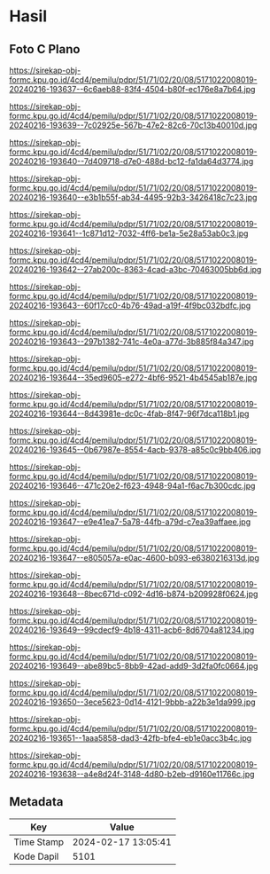 # Hasil

## Foto C Plano

https://sirekap-obj-formc.kpu.go.id/4cd4/pemilu/pdpr/51/71/02/20/08/5171022008019-20240216-193637--6c6aeb88-83f4-4504-b80f-ec176e8a7b64.jpg

https://sirekap-obj-formc.kpu.go.id/4cd4/pemilu/pdpr/51/71/02/20/08/5171022008019-20240216-193639--7c02925e-567b-47e2-82c6-70c13b40010d.jpg

https://sirekap-obj-formc.kpu.go.id/4cd4/pemilu/pdpr/51/71/02/20/08/5171022008019-20240216-193640--7d409718-d7e0-488d-bc12-fa1da64d3774.jpg

https://sirekap-obj-formc.kpu.go.id/4cd4/pemilu/pdpr/51/71/02/20/08/5171022008019-20240216-193640--e3b1b55f-ab34-4495-92b3-3426418c7c23.jpg

https://sirekap-obj-formc.kpu.go.id/4cd4/pemilu/pdpr/51/71/02/20/08/5171022008019-20240216-193641--1c871d12-7032-4ff6-be1a-5e28a53ab0c3.jpg

https://sirekap-obj-formc.kpu.go.id/4cd4/pemilu/pdpr/51/71/02/20/08/5171022008019-20240216-193642--27ab200c-8363-4cad-a3bc-70463005bb6d.jpg

https://sirekap-obj-formc.kpu.go.id/4cd4/pemilu/pdpr/51/71/02/20/08/5171022008019-20240216-193643--60f17cc0-4b76-49ad-a19f-4f9bc032bdfc.jpg

https://sirekap-obj-formc.kpu.go.id/4cd4/pemilu/pdpr/51/71/02/20/08/5171022008019-20240216-193643--297b1382-741c-4e0a-a77d-3b885f84a347.jpg

https://sirekap-obj-formc.kpu.go.id/4cd4/pemilu/pdpr/51/71/02/20/08/5171022008019-20240216-193644--35ed9605-e272-4bf6-9521-4b4545ab187e.jpg

https://sirekap-obj-formc.kpu.go.id/4cd4/pemilu/pdpr/51/71/02/20/08/5171022008019-20240216-193644--8d43981e-dc0c-4fab-8f47-96f7dca118b1.jpg

https://sirekap-obj-formc.kpu.go.id/4cd4/pemilu/pdpr/51/71/02/20/08/5171022008019-20240216-193645--0b67987e-8554-4acb-9378-a85c0c9bb406.jpg

https://sirekap-obj-formc.kpu.go.id/4cd4/pemilu/pdpr/51/71/02/20/08/5171022008019-20240216-193646--471c20e2-f623-4948-94a1-f6ac7b300cdc.jpg

https://sirekap-obj-formc.kpu.go.id/4cd4/pemilu/pdpr/51/71/02/20/08/5171022008019-20240216-193647--e9e41ea7-5a78-44fb-a79d-c7ea39affaee.jpg

https://sirekap-obj-formc.kpu.go.id/4cd4/pemilu/pdpr/51/71/02/20/08/5171022008019-20240216-193647--e805057a-e0ac-4600-b093-e6380216313d.jpg

https://sirekap-obj-formc.kpu.go.id/4cd4/pemilu/pdpr/51/71/02/20/08/5171022008019-20240216-193648--8bec671d-c092-4d16-b874-b209928f0624.jpg

https://sirekap-obj-formc.kpu.go.id/4cd4/pemilu/pdpr/51/71/02/20/08/5171022008019-20240216-193649--99cdecf9-4b18-4311-acb6-8d6704a81234.jpg

https://sirekap-obj-formc.kpu.go.id/4cd4/pemilu/pdpr/51/71/02/20/08/5171022008019-20240216-193649--abe89bc5-8bb9-42ad-add9-3d2fa0fc0664.jpg

https://sirekap-obj-formc.kpu.go.id/4cd4/pemilu/pdpr/51/71/02/20/08/5171022008019-20240216-193650--3ece5623-0d14-4121-9bbb-a22b3e1da999.jpg

https://sirekap-obj-formc.kpu.go.id/4cd4/pemilu/pdpr/51/71/02/20/08/5171022008019-20240216-193651--1aaa5858-dad3-42fb-bfe4-eb1e0acc3b4c.jpg

https://sirekap-obj-formc.kpu.go.id/4cd4/pemilu/pdpr/51/71/02/20/08/5171022008019-20240216-193638--a4e8d24f-3148-4d80-b2eb-d9160e11766c.jpg


## Metadata

| Key        | Value               |
| ---------- | ------------------- |
| Time Stamp | 2024-02-17 13:05:41 |
| Kode Dapil | 5101                |



